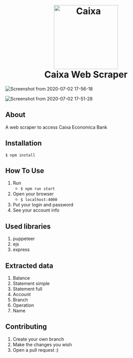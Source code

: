 <h1 align="center">
  <br>
  <a href="https://caixa.gov.br"><img src="https://user-images.githubusercontent.com/8952441/86315739-4fead280-bc01-11ea-8793-013a6ee0c6c2.jpg" alt="Caixa" width="200"></a>
  <br>
  Caixa Web Scraper
  <br>
</h1>

![Screenshot from 2020-07-02 17-56-18](https://user-images.githubusercontent.com/8952441/86408426-5e7ecb80-bc8d-11ea-89f0-2c14f32603f6.png)

![Screenshot from 2020-07-02 17-51-28](https://user-images.githubusercontent.com/8952441/86408292-18c20300-bc8d-11ea-88bb-a4f7ac2943ae.png)


**About**
---

A web scraper to access Caixa Economica Bank

**Installation**
---
`$ npm install`

**How To Use**
---

1. Run
    + `$ npm run start`
2. Open your browser
    + `$ localhost:4000`
3. Put your login and password
4. See your account info

**Used libraries**
---

1. puppeteer
2. ejs
3. express

**Extracted data**
---

1. Balance
2. Statement simple
3. Statement full
4. Account
5. Branch
6. Operation
7. Name

**Contributing**
---

1. Create your own branch
2. Make the changes you wish
5. Open a pull request :)
